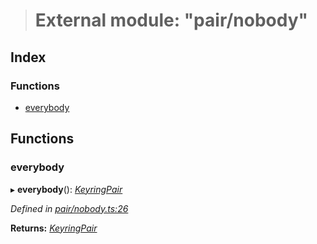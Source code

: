 > # External module: "pair/nobody"

## Index

### Functions

* [everybody](_pair_nobody_.md#everybody)

## Functions

###  everybody

▸ **everybody**(): *[KeyringPair](../interfaces/_types_.keyringpair.md)*

*Defined in [pair/nobody.ts:26](https://github.com/polkadot-js/common/blob/cd7aafc/packages/keyring/src/pair/nobody.ts#L26)*

**Returns:** *[KeyringPair](../interfaces/_types_.keyringpair.md)*